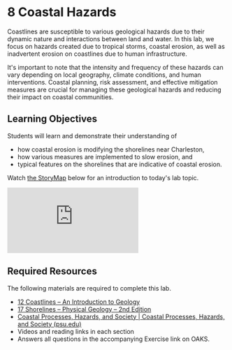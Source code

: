 # **8 Coastal Hazards**

Coastlines are susceptible to various geological hazards due to their dynamic nature and interactions between land and water. In this lab, we focus on hazards created due to tropical storms, coastal erosion, as well as inadvertent erosion on coastlines due to human infrastructure.  

It's important to note that the intensity and frequency of these hazards can vary depending on local geography, climate conditions, and human interventions. Coastal planning, risk assessment, and effective mitigation measures are crucial for managing these geological hazards and reducing their impact on coastal communities.

## Learning Objectives

Students will learn and demonstrate their understanding of
- how coastal erosion is modifying the shorelines near Charleston,
- how various measures are implemented to slow erosion, and
- typical features on the shorelines that are indicative of coastal erosion.

Watch [the StoryMap](https://arcg.is/1jC9q0) below for an introduction to today's lab topic.

<div class="container">
<iframe src="https://storymaps.arcgis.com/stories/8e8d42bc19d1477a9329a5215afef6a8"
frameborder="0" allowfullscreen class="video"></iframe>
</div>


## Required Resources

The following materials are required to complete this lab.

- [12 Coastlines – An Introduction to Geology](https://slcc.pressbooks.pub/introgeology/chapter/12-shorelines/)
- [17 Shorelines – Physical Geology – 2nd Edition](https://opentextbc.ca/physicalgeology2ed/part/chapter-17-shorelines/)
- [Coastal Processes, Hazards, and Society | Coastal Processes, Hazards, and Society (psu.edu)](https://www.e-education.psu.edu/earth107/)
- Videos and reading links in each section
- Answers all questions in the accompanying Exercise link on OAKS.